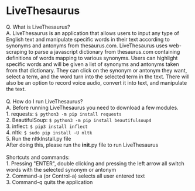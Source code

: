 # LiveThesaurus

Q. What is LiveThesaurus? <br>
A. LiveThesaurus is an application that allows users to input any type of English text and manipulate specific words in their text according to synonyms and antonyms from thesaurus.com. LiveThesaurus uses web-scraping to parse a javascript dictionary from thesaurus.com containing definitions of words mapping to various synonyms. Users can highlight specific words and will be given a list of synonyms and antonyms taken from that dictionary. They can click on the synonym or antonym they want, select a term, and the word turn into the selected term in the text. There will also be an option to record voice audio, convert it into text, and manipulate the text. 
<br>
<br>
Q. How do I run LiveThesaurus?<br>
A. Before running LiveThesaurus you need to download a few modules.<br>
	1. requests: ```$ python3 -m pip install requests```<br>
	2. BeautifulSoup: ```$ python3 -m pip install beautifulsoup4```<br>
	3. inflect: ```$ pip3 install inflect```<br>
	4. nltk: ```$ sudo pip install -U nltk```<br>
	5. Run the nltkInstall.py file<br>
After doing this, please run the __init__.py file to run LiveThesaurus
<br>
<br>
Shortcuts and commands:<br>
	1. Pressing "ENTER", double clicking and pressing the left arrow all switch words with the selected synonym or antonym<br>
	2. Command-a (or Control-a) selects all user entered text<br>
	3. Command-q quits the application<br>
